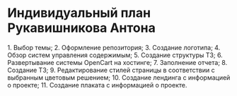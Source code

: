 <h1>Индивидуальный план Рукавишникова Антона</h1>
1. Выбор темы;
2. Оформление репозитория;
3. Создание логотипа;
4. Обзор систем управления содержимым;
5. Создание структуры ТЗ;
6. Развертывание системы OpenCart на хостинге;
7. Заполнение отчета;
8. Создание ТЗ;
9. Редактирование стилей страницы в соответствии с выбранным цветовым решением;
10. Создание лендинга с информацией о проекте;
11. Создание плаката с информацией о проекте.
